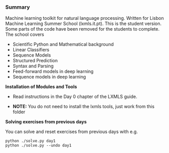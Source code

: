 ### Summary

Machine learning toolkit for natural language processing. Written for Lisbon Machine Learning Summer School (lxmls.it.pt). This is the student version. Some parts of the code have been removed for the students to complete. The school covers

* Scientific Python and Mathematical background 
* Linear Classifiers
* Sequence Models 
* Structured Prediction
* Syntax and Parsing
* Feed-forward models in deep learning
* Sequence models in deep learning

**Installation of Modules and Tools**

* Read instructions in the Day 0 chapter of the LXMLS guide.

* **NOTE:** You do not need to install the lxmls tools, just work from this folder

**Solving exercises from previous days**

You can solve and reset exercises from previous days with e.g.

    python ./solve.py day1  
    python ./solve.py --undo day1  
